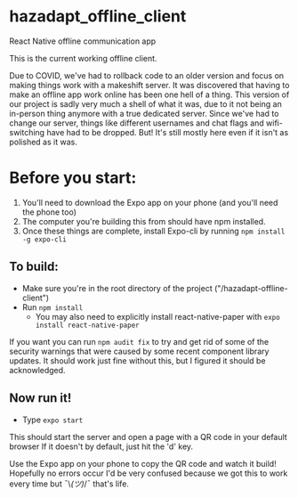 # hazadapt_offline_client
React Native offline communication app


This is the current working offline client. 

Due to COVID, we've had to rollback code to an older version and focus on making things work with a makeshift server.
It was discovered that having to make an offline app work online has been one hell of a thing.
This version of our project is sadly very much a shell of what it was, due to it not being an in-person
thing anymore with a true dedicated server. Since we've had to change our server, things like different usernames 
and chat flags and wifi-switching have had to be dropped. But! It's still mostly here even if it isn't as polished as it was.

# Before you start:
1. You'll need to download the Expo app on your phone (and you'll need the phone too)
2. The computer you're building this from should have npm installed.
3. Once these things are complete, install Expo-cli by running `npm install -g expo-cli`

## To build:
- Make sure you're in the root directory of the project ("/hazadapt-offline-client")
- Run `npm install`
  - You may also need to explicitly install react-native-paper with `expo install react-native-paper`

If you want you can run `npm audit fix` to try and get rid of some of the security warnings that were caused by some recent component
library updates. It should work just fine without this, but I figured it should be acknowledged.

## Now run it!
- Type `expo start`

This should start the server and open a page with a QR code in your default browser
If it doesn't by default, just hit the 'd' key.

Use the Expo app on your phone to copy the QR code and watch it build! Hopefully no errors occur I'd be very confused because
we got this to work every time but ¯\\_(ツ)_/¯ that's life.

